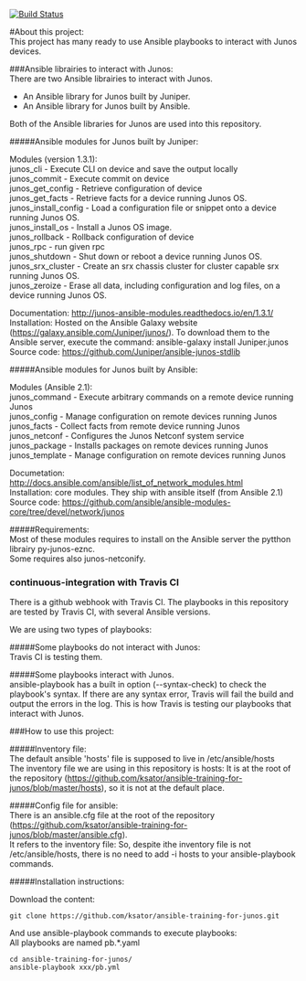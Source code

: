 [![Build Status](https://travis-ci.org/ksator/ansible-training-for-junos.svg?branch=master)](https://travis-ci.org/ksator/ansible-training-for-junos)  

#About this project:   
This project has many ready to use Ansible playbooks to interact with Junos devices.    

###Ansible librairies to interact with Junos:  
There are two Ansible librairies to interact with Junos.  
- An Ansible library for Junos built by Juniper.  
- An Ansible library for Junos built by Ansible.  

Both of the Ansible libraries for Junos are used into this repository.  

#####Ansible modules for Junos built by Juniper:  

Modules (version 1.3.1):     
junos_cli - Execute CLI on device and save the output locally  
junos_commit - Execute commit on device  
junos_get_config - Retrieve configuration of device  
junos_get_facts - Retrieve facts for a device running Junos OS.  
junos_install_config - Load a configuration file or snippet onto a device running Junos OS.  
junos_install_os - Install a Junos OS image.  
junos_rollback - Rollback configuration of device  
junos_rpc - run given rpc  
junos_shutdown - Shut down or reboot a device running Junos OS.  
junos_srx_cluster - Create an srx chassis cluster for cluster capable srx running Junos OS.  
junos_zeroize - Erase all data, including configuration and log files, on a device running Junos OS.  

Documentation: http://junos-ansible-modules.readthedocs.io/en/1.3.1/  
Installation: Hosted on the Ansible Galaxy website (https://galaxy.ansible.com/Juniper/junos/). To download them to the Ansible server, execute the command: ansible-galaxy install Juniper.junos  
Source code: https://github.com/Juniper/ansible-junos-stdlib  

#####Ansible modules for Junos built by Ansible:   

Modules (Ansible 2.1):   
junos_command - Execute arbitrary commands on a remote device running Junos  
junos_config - Manage configuration on remote devices running Junos  
junos_facts - Collect facts from remote device running Junos  
junos_netconf - Configures the Junos Netconf system service  
junos_package - Installs packages on remote devices running Junos  
junos_template - Manage configuration on remote devices running Junos  

Documetation: http://docs.ansible.com/ansible/list_of_network_modules.html    
Installation: core modules. They ship with ansible itself (from Ansible 2.1)  
Source code: https://github.com/ansible/ansible-modules-core/tree/devel/network/junos  

#####Requirements:  
Most of these modules requires to install on the Ansible server the pytthon librairy py-junos-eznc.  
Some requires also junos-netconify.  

### continuous-integration with Travis CI
There is a github webhook with Travis CI. 
The playbooks in  this repository are tested by Travis CI, with several Ansible versions. 

We are using two types of playbooks:

#####Some playbooks do not interact with Junos:   
Travis CI is testing them.  

#####Some playbooks interact with Junos.  
ansible-playbook has a built in option (--syntax-check) to check the playbook's syntax. If there are any syntax error, Travis will fail the build and output the errors in the log. This is how Travis is testing our playbooks that interact with Junos.  

###How to use this project: 

#####Inventory file:  
The default ansible 'hosts' file is supposed to live in /etc/ansible/hosts  
The inventory file we are using in this repository is hosts: It is at the root of the repository (https://github.com/ksator/ansible-training-for-junos/blob/master/hosts), so it is not at the default place.   

#####Config file for ansible:   
There is an ansible.cfg file at the root of the repository (https://github.com/ksator/ansible-training-for-junos/blob/master/ansible.cfg).  
It refers to the inventory file: So, despite ithe inventory file is not /etc/ansible/hosts, there is no need to add -i hosts to your ansible-playbook commands.  

#####Installation instructions:  

Download the content:  
```
git clone https://github.com/ksator/ansible-training-for-junos.git  
```

And use ansible-playbook commands to execute playbooks:    
All playbooks are named pb.*.yaml  
```
cd ansible-training-for-junos/    
ansible-playbook xxx/pb.yml  
```




